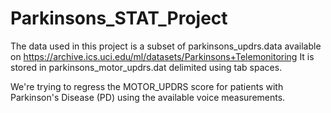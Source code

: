 # Parkinsons_STAT_Project

The data used in this project is a subset of parkinsons_updrs.data available on https://archive.ics.uci.edu/ml/datasets/Parkinsons+Telemonitoring
It is stored in parkinsons_motor_updrs.dat delimited using tab spaces.

We're trying to regress the MOTOR_UPDRS score for patients with Parkinson's Disease (PD) using the available voice measurements.
